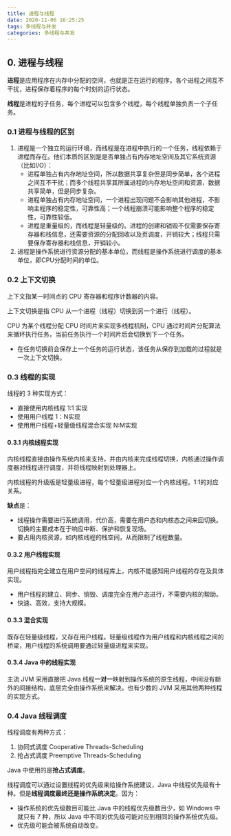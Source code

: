 ```yaml
---
title: 进程与线程
date: 2020-11-06 16:25:25
tags: 多线程与并发
categories: 多线程与并发
---
```


## 0. 进程与线程

**进程**是应用程序在内存中分配的空间，也就是正在运行的程序。各个进程之间互不干扰，进程保存着程序的每个时刻的运行状态。

**线程**是进程的子任务，每个进程可以包含多个线程，每个线程单独负责一个子任务。

### 0.1 进程与线程的区别

1. 进程是一个独立的运行环境，而线程是在进程中执行的一个任务，线程依赖于进程而存在。他们本质的区别是是否单独占有内存地址空间及其它系统资源（比如I/O）：
    - 进程单独占有内存地址空间，所以数据共享复杂但是同步简单，各个进程之间互不干扰；而多个线程共享其所属进程的内存地址空间和资源，数据共享简单，但是同步复杂。
    - 进程单独占有内存地址空间，一个进程出现问题不会影响其他进程，不影响主程序的稳定性，可靠性高；一个线程崩溃可能影响整个程序的稳定性，可靠性较低。
    - 进程是重量级的，而线程是轻量级的。进程的创建和销毁不仅需要保存寄存器和栈信息，还需要资源的分配回收以及页调度，开销较大；线程只需要保存寄存器和栈信息，开销较小。
2. 进程是操作系统进行资源分配的基本单位，而线程是操作系统进行调度的基本单位，即CPU分配时间的单位。

### 0.2 上下文切换

上下文指某一时间点的 CPU 寄存器和程序计数器的内容。

上下文切换是指 CPU 从一个进程（线程）切换到另一个进行（线程）。

CPU 为某个线程分配 CPU 时间片来实现多线程机制，CPU 通过时间片分配算法来循环执行任务，当前任务执行一个时间片后会切换到下一个任务。
- 在任务切换前会保存上一个任务的运行状态，该任务从保存到加载的过程就是一次上下文切换。

### 0.3 线程的实现

线程的 3 种实现方式：

- 直接使用内核线程 1:1 实现
- 使用用户线程 1：N实现
- 使用用户线程+轻量级线程混合实现 N:M实现

#### 0.3.1 内核线程实现

内核线程直接由操作系统内核来支持，并由内核来完成线程切换，内核通过操作调度器对线程进行调度，并将线程映射到处理器上。

内核线程的升级版是轻量级进程，每个轻量级进程对应一个内核线程。1:1的对应关系。

**缺点**是：

- 线程操作需要进行系统调用，代价高，需要在用户态和内核态之间来回切换。切换的主要成本在于响应中断、保护和恢复现场。
- 要占用内核资源，如内核线程的栈空间，从而限制了线程数量。

#### 0.3.2 用户线程实现

用户线程指完全建立在用户空间的线程库上，内核不能感知用户线程的存在及具体实现。

- 用户线程的建立、同步、销毁、调度完全在用户态进行，不需要内核的帮助。
- 快速、高效，支持大规模。

#### 0.3.3 混合实现

既存在轻量级线程，又存在用户线程。轻量级线程作为用户线程和内核线程之间的桥梁，用户线程的系统调用要通过轻量级进程来实现。

#### 0.3.4 Java 中的线程实现

主流 JVM 采用直接把 Java 线程**一对一**映射到操作系统的原生线程，中间没有额外的间接结构，底层完全由操作系统来解决。也有少数的 JVM 采用其他两种线程的实现方式。

### 0.4 Java 线程调度

线程调度有两种方式：

1. 协同式调度 Cooperative Threads-Scheduling
2. 抢占式调度 Preemptive Threads-Scheduling

Java 中使用的是**抢占式调度**。

线程调度可以通过设置线程的优先级来给操作系统建议，Java 中线程优先级有十种。但是**线程调度最终还是操作系统决定**。因为：

- 操作系统的优先级数目可能比 Java 中的线程优先级数目少，如 Windows 中就只有 7 种，所以 Java 中不同的优先级可能对应到相同的操作系统优先级。
- 优先级可能会被系统自动改变。






